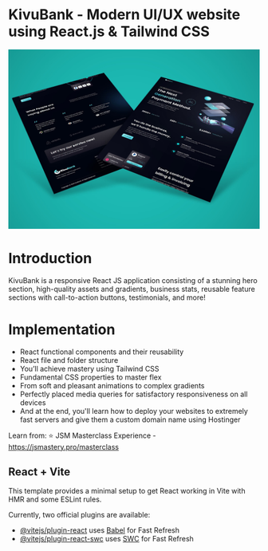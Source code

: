 # KivuBank - Modern UI/UX website using React.js & Tailwind CSS
![Screenshot](Screenshot.jpg)

# Introduction
KivuBank is a responsive React JS application consisting of a stunning hero section, high-quality assets and gradients, business stats, reusable feature sections with call-to-action buttons, testimonials, and more!

# Implementation
- React functional components and their reusability
- React file and folder structure
- You’ll achieve mastery using Tailwind CSS
- Fundamental CSS properties to master flex
- From soft and pleasant animations to complex gradients
- Perfectly placed media queries for satisfactory responsiveness on all devices
- And at the end, you'll learn how to deploy your websites to extremely fast servers and give them a custom domain name using Hostinger

 Learn from:
  ⭐ JSM Masterclass Experience - https://jsmastery.pro/masterclass

## React + Vite

This template provides a minimal setup to get React working in Vite with HMR and some ESLint rules.

Currently, two official plugins are available:

- [@vitejs/plugin-react](https://github.com/vitejs/vite-plugin-react/blob/main/packages/plugin-react/README.md) uses [Babel](https://babeljs.io/) for Fast Refresh
- [@vitejs/plugin-react-swc](https://github.com/vitejs/vite-plugin-react-swc) uses [SWC](https://swc.rs/) for Fast Refresh
